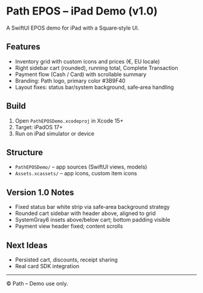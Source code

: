# Path EPOS – iPad Demo (v1.0)

A SwiftUI EPOS demo for iPad with a Square‑style UI.

## Features
- Inventory grid with custom icons and prices (€, EU locale)
- Right sidebar cart (rounded), running total, Complete Transaction
- Payment flow (Cash / Card) with scrollable summary
- Branding: Path logo, primary color #3B9F40
- Layout fixes: status bar/system background, safe‑area handling

## Build
1. Open `PathEPOSDemo.xcodeproj` in Xcode 15+
2. Target: iPadOS 17+
3. Run on iPad simulator or device

## Structure
- `PathEPOSDemo/` – app sources (SwiftUI views, models)
- `Assets.xcassets/` – app icons, custom item icons

## Version 1.0 Notes
- Fixed status bar white strip via safe‑area background strategy
- Rounded cart sidebar with header above, aligned to grid
- SystemGray6 insets above/below cart; bottom padding visible
- Payment view header fixed; content scrolls

## Next Ideas
- Persisted cart, discounts, receipt sharing
- Real card SDK integration

---
© Path – Demo use only.

